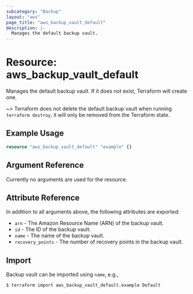 ```yaml
---
subcategory: "Backup"
layout: "aws"
page_title: "aws_backup_vault_default"
description: |-
  Manages the default backup vault.
---
```


# Resource: aws_backup_vault_default

Manages the default backup vault. If it does not exist, Terraform will create one.

~> Terraform does not delete the default backup vault when running `terraform destroy`, it will only be removed from the Terraform state.

## Example Usage

```terraform
resource "aws_backup_vault_default" "example" {}
```

## Argument Reference

Currently no arguments are used for the resource.

## Attribute Reference

In addition to all arguments above, the following attributes are exported:

* `arn` - The Amazon Resource Name (ARN) of the backup vault.
* `id` - The ID of the backup vault.
* `name` - The name of the backup vault.
* `recovery_points` - The number of recovery points in the backup vault.


## Import

Backup vault can be imported using `name`, e.g.,

```
$ terraform import aws_backup_vault_default.example Default
```
